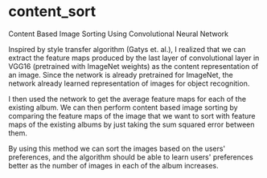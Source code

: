 # content_sort
Content Based Image Sorting Using Convolutional Neural Network

Inspired by style transfer algorithm (Gatys et. al.), I realized that we can extract the feature maps produced by the last layer of convolutional layer in VGG16 (pretrained with ImageNet weights) as the content representation of an image. Since the network is already pretrained for ImageNet, the network already learned representation of images for object recognition. 

I then used the network to get the average feature maps for each of the existing album. We can then perform content based image sorting by comparing the feature maps of the image that we want to sort with feature maps of the existing albums by just taking the sum squared error between them.

By using this method we can sort the images based on the users' preferences, and the algorithm should be able to learn users' preferences better as the number of images in each of the album increases.
